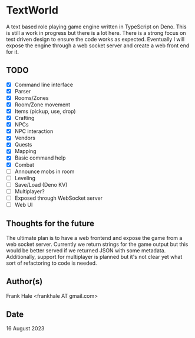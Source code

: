 # TextWorld

A text based role playing game engine written in TypeScript on Deno. This is still a work in progress but there is a lot here. There is a strong focus on test driven design to ensure the code works as expected. Eventually I will expose the engine through a web socket server and create a web front end for it.

## TODO

- [x] Command line interface
- [x] Parser
- [x] Rooms/Zones
- [x] Room/Zone movement
- [x] Items (pickup, use, drop)
- [x] Crafting
- [x] NPCs
- [x] NPC interaction
- [x] Vendors
- [x] Quests
- [x] Mapping
- [x] Basic command help
- [x] Combat
- [ ] Announce mobs in room
- [ ] Leveling
- [ ] Save/Load (Deno KV)
- [ ] Multiplayer?
- [ ] Exposed through WebSocket server
- [ ] Web UI

## Thoughts for the future

The ultimate plan is to have a web frontend and expose the game from a web
socket server. Currently we return strings for the game output but this would
be better served if we returned JSON with some metadata. Additionally, support
for multiplayer is planned but it's not clear yet what sort of refactoring to
code is needed.

## Author(s)

Frank Hale &lt;frankhale AT gmail.com&gt;

## Date

16 August 2023

